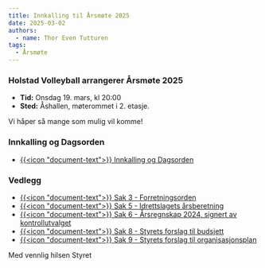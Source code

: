 ```yaml
---
title: Innkalling til Årsmøte 2025
date: 2025-03-02
authors:
  - name: Thor Even Tutturen
tags:
  - Årsmøte
---
```


### Holstad Volleyball arrangerer Årsmøte 2025

- **Tid:** Onsdag 19. mars, kl 20:00
- **Sted:** Åshallen, møterommet i 2. etasje.

Vi håper så mange som mulig vil komme!

### Innkalling og Dagsorden

 - [{{<icon "document-text">}} Innkalling og Dagsorden](/dokumenter/2025-arsmote/2025_Årsmøte_Innkalling_Dagsorden.pdf)

### Vedlegg
- [{{<icon "document-text">}} Sak 3 - Forretningsorden](/dokumenter/2025-arsmote/2025_Årsmøte_Sak_3_Forretningsorden.pdf)
- [{{<icon "document-text">}} Sak 5 - Idrettslagets årsberetning](/dokumenter/2025-arsmote/2025_Årsmøte_Sak_5_Årsberetning.pdf)
- [{{<icon "document-text">}} Sak 6 - Årsregnskap 2024, signert av kontrollutvalget](/dokumenter/2025-arsmote/2025_Årsmøte_Sak_6_Årsregnskap_2024_signert.pdf)
- [{{<icon "document-text">}} Sak 8 - Styrets forslag til budsjett](/dokumenter/2025-arsmote/2025_Årsmøte_Sak_8_Budsjett_2025.pdf)
- [{{<icon "document-text">}} Sak 9 - Styrets forslag til organisasjonsplan](/dokumenter/2025-arsmote/2025_Årsmøte_Sak_9_Organisasjonsplan.pdf)


Med vennlig hilsen Styret